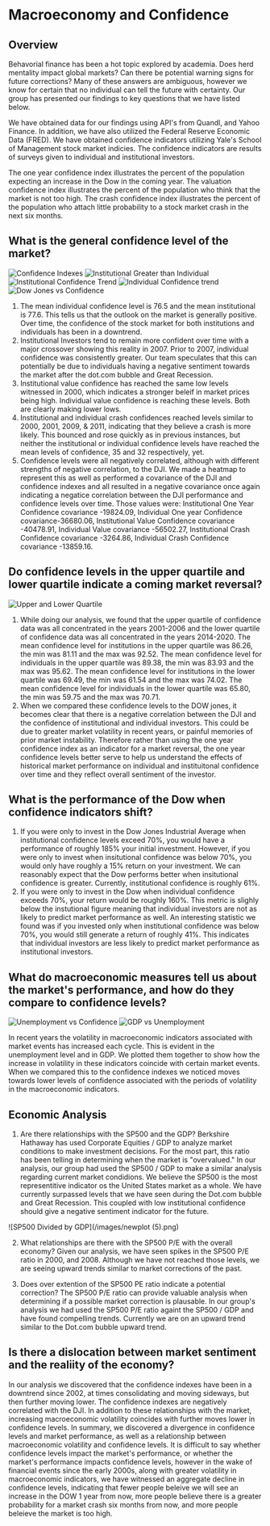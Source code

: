 # Macroeconomy and Confidence 

## Overview 

Behavorial finance has been a hot topic explored by academia. Does herd mentality impact global markets? Can there be potential warning signs for future corrections? Many of these answers are ambiguous, however we know for certain that no individual can tell the future with certainty. Our group has presented our findings to key questions that we have listed below. 

We have obtained data for our findings using API's from Quandl, and Yahoo Finance. In addition, we have also utilized the Federal Reserve Economic Data (FRED). We have obtained confidence indicators utilizing Yale's School of Management stock market indicies. The confidence indicators are results of surveys given to individual and institutional investors. 

The one year confidence index illustrates the percent of the population expecting an increase in the Dow in the coming year. The valuation confidence index illustrates the percent of the population who think that the market is not too high. The crash confidence index illustrates the percent of the population who attach little probability to a stock market crash in the next six months.


## What is the general confidence level of the market?

![Confidence Indexes](/images/conf.png)
![Institutional Greater than Individual](/images/greater.png)
![Institutional Confidence Trend](/images/IndvConfTrend.png)
![Individual Confidence trend](/images/InstConfTrend.png)
![Dow Jones vs Confidence](/images/djia.png)


  1. The mean individual confidence level is 76.5 and the mean institutional is 77.6. This tells us that the outlook on the market is generally positive. Over time, the confidence of the stock market for both institutions and individuals has been in a downtrend.
  2. Institutional Investors tend to remain more confident over time with a major crossover showing this reality in 2007. Prior to 2007, individual confidence was consistently greater. Our team speculates that this can potentially be due to individuals having a negative sentiment towards the market after the dot.com bubble and Great Recession. 
  3. Institutional value confidence has reached the same low levels witnessed in 2000, which indicates a stronger beleif in market prices being high. Individual value confidence is reaching these levels. Both are clearly making lower lows.
  4. Institutional and individual crash confidences reached levels similar to 2000, 2001, 2009, & 2011, indicating that they believe a crash is more likely. This bounced and rose quickly as in previous instances, but neither the institutional or individual confidence levels have reached the mean levels of confidence, 35 and 32 respectively, yet.
  5. Confidence levels were all negatively correlated, although with different strengths of negative correlation, to the DJI. We made a heatmap to represent this as well as performed a covariance of the DJI and confidence indexes and all resulted in a negative covariance once again indicating a negatice correlation between the DJI performance and confidence levels over time. Those values were: Institutional One Year Confidence covariance -19824.09, Individual One year Confidence covariance-36680.06, Institutional Value Confidence covariance -40478.91, Individual Value covariance -56502.27, Institutional Crash Confidence covariance -3264.86, Individual Crash Confidence covariance -13859.16.

## Do confidence levels in the upper quartile and lower quartile indicate a coming market reversal?

![Upper and Lower Quartile](/images/upper_lower.png)

  1. While doing our analysis, we found that the upper quartile of confidence data was all concentrated in the years 2001-2006 and the lower quartile of confidence data was all concentrated in the years 2014-2020. The mean confidence level for institutions in the upper quartile was 86.26, the min was 81.11 and the max was 92.52. The mean confidence level for individuals in the upper quartile was 89.38, the min was 83.93 and the max was 95.62. The mean confidence level for institutions in the lower quartile was 69.49, the min was 61.54 and the max was 74.02. The mean confidence level for individuals in the lower quartile was 65.80, the min was 59.75 and the max was 70.71. 
  2. When we compared these confidence levels to the DOW jones, it becomes clear that there is a negative correlation between the DJI and the confidence of institutional and individual investors. This could be due to greater market volatility in recent years, or painful memories of prior market instability. Therefore rather than using the one year confidence index as an indicator for a market reversal, the one year confidence levels better serve to help us understand the effects of historical market performance on individual and instituitonal confidence over time and they reflect overall sentiment of the investor.


## What is the performance of the Dow when confidence indicators shift? 

  1. If you were only to invest in the Dow Jones Industrial Average when institutional confidence levels exceed 70%, you would have a performance of roughly 185% your initial investment. However, if you were only to invest when insitutional confidence was below 70%, you would only have roughly a 15% return on your investment. We can reasonably expect that the Dow performs better when insitutional confidence is greater. Currently, institutional confidence is roughly 61%.
  2. If you were only to invest in the Dow when individual confidence exceeds 70%, your return would be roughly 160%. This metric is slighly below the instutional figure meaning that individual investors are not as likely to predict market performance as well. An interesting statistic we found was if you invested only when institutional confidence was below 70%, you would still generate a return of roughly 41%. This indicates that individual investors are less likely to predict market performance as institutional investors. 

## What do macroeconomic measures tell us about the market's performance, and how do they compare to confidence levels?

![Unemployment vs Confidence](/images/unemployment.png)
![GDP vs Unemployment](/images/gdp.png)

In recent years the volatility in macroeconomic indicators associated with market events has increased each cycle. This is evident in the unemployment level and in GDP. We plotted them together to show how the increase in volatility in these indicators coincide with certain market events. When we compared this to the confidence indexes we noticed moves towards lower levels of confidence associated with the periods of volatility in the macroeconomic indicators.

## Economic Analysis 

1. Are there relationships with the SP500 and the GDP? Berkshire Hathaway has used Corporate Equities / GDP to analyze market conditions to make investment decisions. For the most part, this ratio has been telling in determining when the market is "overvalued." In our analysis, our group had used the SP500 / GDP to make a similar analysis regarding current market condidions. We believe the SP500 is the most representitive indicator os the United States market as a whole. We have currently surpassed levels that we have seen during the Dot.com bubble and Great Recession. This coupled with low institutional confidence should give a negative sentiment indicator for the future. 

![SP500 Divided by GDP](/images/newplot (5).png)

2. What relationships are there with the SP500 P/E with the overall economy? Given our analysis, we have seen spikes in the SP500 P/E ratio in 2000, and 2008. Although we have not reached those levels, we are seeing upward trends similar to market corrections of the past. 

3. Does over extention of the SP500 PE ratio indicate a potential correction? The SP500 P/E ratio can provide valuable analysis when determining if a possible market correction is plausable. In our group's analysis we had used the SP500 P/E ratio againt the SP500 / GDP and have found compelling trends. Currently we are on an upward trend similar to the Dot.com bubble upward trend. 

## Is there a dislocation between market sentiment and the realiity of the economy?

In our analysis we discovered that the confidence indexes have been in a downtrend since 2002, at times consolidating and moving sideways, but then further moving lower. The confidence indexes are negatively correlated with the DJI. In addition to these relationships with the market, increasing macroeconomic volatility coincides with further moves lower in confidence levels. In summary, we discovered a divergence in confidence levels and market performance, as well as a relationship between macroeconomic volatility and confidence levels. It is difficult to say whether confidence levels impact the market's performance, or whether the market's performance impacts confidence levels, however in the wake of financial events since the early 2000s, along with greater volatility in macroeconomic indicators, we have witnessed an aggregate decline in confidence levels, indicating that fewer people beleive we will see an increase in the DOW 1 year from now, more people believe there is a greater probability for a market crash six months from now, and more people beleieve the market is too high.


